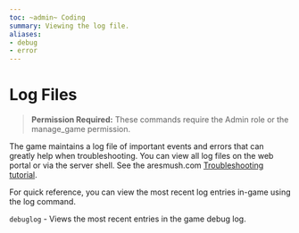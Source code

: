```yaml
---
toc: ~admin~ Coding
summary: Viewing the log file.
aliases:
- debug
- error
---
```

# Log Files

> **Permission Required:** These commands require the Admin role or the manage\_game permission.

The game maintains a log file of important events and errors that can greatly help when troubleshooting.  You can view all log files on the web portal or via the server shell.  See the aresmush.com [Troubleshooting tutorial](https://aresmush.com/tutorials/code/logs.html).

For quick reference, you can view the most recent log entries in-game using the log command.

`debuglog` - Views the most recent entries in the game debug log.